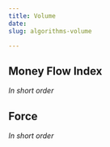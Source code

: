 ```yaml
---
title: Volume
date: 
slug: algorithms-volume

---
```

## Money Flow Index

_In short order_

## Force

_In short order_